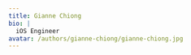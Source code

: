 ```yaml
---
title: Gianne Chiong
bio: |
  iOS Engineer
avatar: /authors/gianne-chiong/gianne-chiong.jpg
---
```

